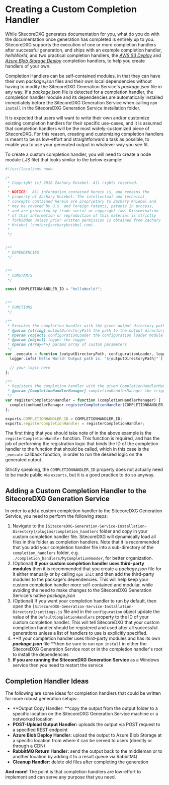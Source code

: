 # Creating a Custom Completion Handler

While SitecoreDXG generates documentation for you, what do you do with the documentation once generation has completed is entirely up to you. SitecoreDXG supports the execution of one or more completion handlers after successful generation, and ships with an example completion handler, _helloWorld_, and two practical completion handlers, the [_AWS S3 Deploy_](/getting-started/using-sitecoredxg/using-the-provided-aws-s3-deploy-completion-handler.md) and [_Azure Blob Storage Deploy_](/getting-started/using-sitecoredxg/using-the-provided-azure-blob-storage-deploy-completion-handler.md) completion handlers, to help you create handlers of your own.

Completion Handlers can be self-contained modules, in that they can have their own _package.json_ files and their own local dependencies without having to modify the SitecoreDXG Generation Service's _package.json_ file in any way. If a _package.json_ file is detected for a completion handler, the completion handler module and its dependencies are automatically installed immediately before the SitecoreDXG Generation Service when calling `npm install` in the SitecoreDXG Generation Service installation folder.

It is expected that users will want to write their own and/or customize existing completion handlers for their specific use-cases, and it is assumed that completion handlers will be the most widely-customized piece of SitecoreDXG. For this reason, creating and customizing completion handlers is meant to be as low-effort and straightforward a task as possible, to enable you to use your generated output in whatever way you see fit.

To create a custom completion handler, you will need to create a node module \(.JS file\) that looks similar to the below example:

```js
#!/usr/local/env node

/*
 * Copyright (c) 2018 Zachary Kniebel. All rights reserved.
 *
 * NOTICE:  All information contained herein is, and remains the 
 * property of Zachary Kniebel. The intellectual and technical 
 * concepts contained herein are proprietary to Zachary Kniebel and
 * may be covered by U.S. and Foreign Patents, patents in process, 
 * and are protected by trade secret or copyright law. Dissemination 
 * of this information or reproduction of this material is strictly 
 * forbidden unless prior written permission is obtained from Zachary
 * Kniebel (contact@zacharykniebel.com).
 *
 */


/**
 * DEPENDENCIES
 */


/**
 * CONSTANTS
 */

const COMPLETIONHANDLER_ID = "helloWorld!";


/**
 * FUNCTIONS
 */

/**
 * Executes the completion handler with the given output directory path 
 * @param {string} outputDirectoryPath the path to the output directory
 * @param {object} configurationLoader the configuration loader module
 * @param {object} logger the logger
 * @param {Array<*>} params array of custom parameters
 */
var _execute = function (outputDirectoryPath, configurationLoader, logger, params) {
  logger.info(`hello World! Output path is: "${outputDirectoryPath}"`);

  // your logic here 
};

/**
 * Registers the completion handler with the given CompletionHandlerManager - this function is required on all completion handler modules
 * @param {CompletionHandlerManager} completionHandlerManager the trigger manager to register the trigger for
 */
var registerCompletionHandler = function (completionHandlerManager) {
  completionHandlerManager.registerCompletionHandler(COMPLETIONHANDLER_ID, _execute);
};

exports.COMPLETIONHANDLER_ID = COMPLETIONHANDLER_ID;
exports.registerCompletionHandler = registerCompletionHandler;
```

The first thing that you should take note of in the above example is the `registerCompletionHandler` function. This function is required, and has the job of performing the registration logic that binds the ID of the completion handler to the function that should be called, which in this case is the `_execute` callback function, in order to run the desired logic on the generated output.

Strictly speaking, the `COMPLETIONHANDLER_ID` property does not actually need to be made public via `exports`, but it is a good practice to do so anyway.

## Adding a Custom Completion Handler to the SitecoreDXG Generation Service

In order to add a custom completion handler to the SitecoreDXG Generation Service, you need to perform the following steps:

1. Navigate to the `[SitecoreDXG-Generation-Service-Installation-Directory]/plugins/completion_handlers` folder and copy in your custom completion handler file. SitecoreDXG will dynamically load all files in this folder as completion handlers. Note that it is recommended that you add your completion handler file into a sub-directory of the `completion_handlers` folder, e.g. `./completion_handlers/MyCompletionHander`, for better organization. 
2. \(Optional\) **If your custom completion handler uses third-party modules** then it is recommended that you create a _package.json_ file for it either manually or by calling `npm init` and then add the third-party modules to the package's dependencies. This will help keep your custom completion handler more self-contained and modular, while avoiding the need to make changes to the SitecoreDXG Generation Service's native _package.json_
3. \(Optional\) If you want your completion handler to run by default, then open the `[SitecoreDXG-Generation-Service-Installation-Directory]/settings.js` file and in the `configuration` object update the value of the `DefaultCompletionHandlers` property to the ID of your custom completion handler. This will tell SitecoreDXG that your custom completion handler should be registered and used after all successful generations unless a list of handlers to use is explicitly specified. 
4. **If your completion handler uses third-party modules and has its own **_**package.json**_** file **then be sure to run `npm install` in either the SitecoreDXG Generation Service root or in the completion handler's root to install the dependencies
5. **If you are running the SitecoreDXG Generation Service** as a Windows service then you need to restart the service

## Completion Handler Ideas

The following are some ideas for completion handlers that could be written for more robust generation setups:

* **Output Copy Handler: **copy the output from the output folder to a specific location on the SitecoreDXG Generation Service machine or a networked location
* **POST-Upload Output Handler:** uploads the output via POST request to a specified REST endpoint
* **Azure Blob Deploy Handler:** upload the output to Azure Blob Storage at a specific location from where it can be served to users \(directly or through a CDN\)
* **RabbitMQ Return Handler:** send the output back to the middleman or to another location by adding it to a result queue via RabbitMQ
* **Cleanup Handler:** delete old files after completing the generation

**And more!** The point is that completion handlers are low-effort to implement and can serve any purpose that you need.

